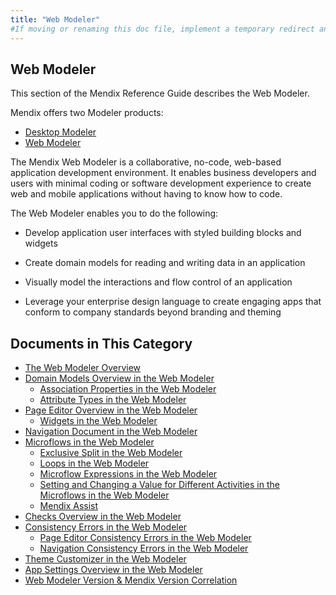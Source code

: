 ```yaml
---
title: "Web Modeler"
#If moving or renaming this doc file, implement a temporary redirect and let the respective team know they should update the URL in the product. See Mapping to Products for more details.
---
```


## Web Modeler

This section of the Mendix Reference Guide describes the Web Modeler. 

Mendix offers two Modeler products:

* [Desktop Modeler](../desktop-modeler-overview)
* [Web Modeler](overview-wm)

The Mendix Web Modeler is a collaborative, no-code, web-based application development environment. It enables business developers and users with minimal coding or software development experience to create  web and mobile applications without having to know how to code.

The Web Modeler enables you to do the following: 

* Develop application user interfaces with styled building blocks and widgets

* Create domain models for reading and writing data in an application
* Visually model the interactions and flow control of an application
* Leverage your enterprise design language to create engaging apps that conform to company standards beyond branding and theming 

## Documents in This Category

* [The Web Modeler Overview](overview-wm) 
* [Domain Models Overview in the Web Modeler](domain-models-wm)
  * [Association Properties in the Web Modeler](domain-models-association-properties-wm)
  * [Attribute Types in the Web Modeler](domain-models-attributes-wm)
* [Page Editor Overview in the Web Modeler](page-editor-wm)
  * [Widgets in the Web Modeler](page-editor-widgets-wm)
* [Navigation Document in the Web Modeler](navigation-wm)
* [Microflows in the Web Modeler](microflows-wm)
  * [Exclusive Split in the Web Modeler](microflows-exclusive-split-wm)
  * [Loops in the Web Modeler](microflows-loop-wm)
  * [Microflow Expressions in the Web Modeler](microflows-expressions-wm)
  * [Setting and Changing a Value for Different Activities in the Microflows in the Web Modeler](microflows-setting-and-changing-value-wm)
  * [Mendix Assist](mx-assist-wm)
* [Checks Overview in the Web Modeler](checks-wm)
* [Consistency Errors in the Web Modeler](consistency-errors-wm)
  * [Page Editor Consistency Errors in the Web Modeler](consistency-errors-pages-wm)
  * [Navigation Consistency Errors in the Web Modeler](consistency-errors-navigation-wm)
* [Theme Customizer in the Web Modeler](theme-customizer-wm)
* [App Settings Overview in the Web Modeler](app-settings-wm)
* [Web Modeler Version & Mendix Version Correlation](versions-wm)
